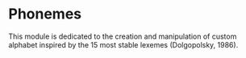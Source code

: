 # Phonemes

This module is dedicated to the creation and manipulation of custom alphabet inspired by the 15 most stable lexemes (Dolgopolsky, 1986).
